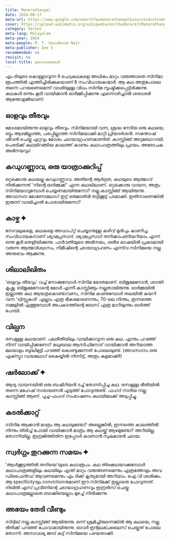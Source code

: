 ```yaml
---
title: Manorathangal
date: 2024-08-17
meta-url: https://www.google.com/search?q=manorathangal&sourceid=chrome&ie=UTF-8
cover: https://upload.wikimedia.org/wikipedia/en/thumb/e/e7/Manorathangal.webp/220px-Manorathangal.webp.png
category: Series
meta-lang: Malayalam
meta-year: 2024
meta-people: M. T. Vasudevan Nair
meta-publisher: Zee 5
recommended: no
revisit: no
local-title: മനോരതങ്ങൾ
---
```

എം.ടിയുടെ കൊള്ളാവുന്ന 9 ചെറുകഥകളെ അധികം മാറ്റം വരുത്താതെ സിനിമാ രൂപത്തിൽ എത്തിച്ചിരിക്കുകയാണ് 8 സംവിധായകന്മാർ. ആ കഥ അതുപോലെ തന്നെ പറയണെമെന്ന് വാശിയുള്ള വിധം സിനിമ സൃഷ്ടിക്കപ്പെട്ടിരിക്കുന്നു.  കഥകൾ ഒന്നും കൂടി വായിക്കാൻ ഓർമ്മിപ്പിക്കുന്നു എന്നൊഴിച്ചാൽ ശരാശരി ആന്തോളജിയാണ്. 
## ഓളവും തീരവും 
 മോശമായിരുന്നു ഓളവും തീരവും. സിനിമയായി വന്ന, ശ്രദ്ധ നേടിയ ഒരു കഥയെ, ഒട്ടും ആഴമില്ലാത്ത, പരപ്പില്ലാത്ത സിനിമയാക്കി മാറ്റി പ്രിയദർശൻ. സന്തോഷ് ശിവൻ ചെയ്ത എറ്റവും മോശം ഛായാഗ്രഹണമാണിത്. കാസ്റ്റിങ്ങ് അറുബോറായി. പെരടിക്ക് കഥയിറങ്ങിയ കാലത്ത് കാണും കഥാപാത്രത്തിലും പ്രായം. അരോചക അഭിനയവും! 
## കഡുഗണ്ണാവ, ഒരു യാത്രാക്കുറിപ്പ്
ഒറ്റക്കൊരു കഥയല്ല കഡുഗണ്ണാവ. അതിന്റെ ആർദ്രത, കഥയുടെ ആത്മാവ് നിൽക്കുന്നത് 'നിന്റെ ഓർമ്മക്ക്' എന്ന കഥയിലാണ്. ഒറ്റക്കൊരു വായന, അതും സിനിമയാവുമ്പോൾ ചെയ്യണമായിരുന്നോ? നല്ല കാസ്റ്റിങ്ങ് ആയിരുന്നു. അവാസന മോണോലോഗ് ഇട്ട് ഒരുമാതിരി തട്ടിക്കൂട്ട് പടമാക്കി. ഇതിനാണെങ്കിൽ ഇരുന്ന് വായിച്ചാൽ പോരായിരുന്നോ? 
## കാഴ്ച ✦
നോവലുകളെ, കഥകളെ അഡാപ്റ്റ് ചെയ്യാനുള്ള കഴിവ് മുൻപും കാണിച്ച സംവിധായകനാണ് ശ്യാമപ്രസാദ്. ശ്യാമപ്രസാദ് തനിക്കാപണിയറിയാം എന്ന് ഒന്നു കൂടി തെളിയിക്കുന്നു. പാർവതിയുടെ അഭിനയം, ശരീര ഭാഷയിൽ പ്രകടമായി വരുന്ന ആത്മവിശ്വാസം, നിമീഷിന്റെ ഛായാഗ്രഹണം എന്നിവ സിനിമയെ നല്ല അനുഭവം ആക്കുന്നു. 
## ശിലാലിഖിതം 
'ഓളവും തീരവും' വച്ച് നോക്കുമ്പോൾ സിനിമ ഭേദതമാണ്. ബിജുമേനോൻ, ശാന്തി കൃഷ്ണ, ബിജുമേനോന്റെ മോൾ എന്നീ  കാസ്റ്റിങ്ങും നല്ലതായിരുന്നു. ഓർമ്മയിൽ ഇല്ലാത്ത കഥ ആയതുകൊണ്ടാവണം, സിനിമ കാണുമ്പോൾ തലയിൽ കയറി വന്ന 'ട്വിസ്റ്റുകൾ' എല്ലാം എത്ര ഭീകരമാണെന്നും, 70-ലെ നിന്നും, ഇന്നത്തെ നമ്മളിൽ എത്തുമ്പോൾ അപകടത്തിന്റെ ബേസ് എത്ര മാറിയുന്നും ഓർത്ത് പോയി. 
## വില്പന
രസമുള്ള കഥയാണ്. പലരീതിയിലും വായിക്കാവുന്ന ഒരു കഥ. എന്നും പറഞ്ഞ് നിന്ന് വായിപ്പിക്കണോ? മധുബാല ആസിഫിനോട് വായിക്കാൻ അറിയാത്ത മലയാളം ബുദ്ധിമുട്ടി പറഞ്ഞ് കൊണ്ടുക്കുന്നത് പോലെയുണ്ട്.  (അവസാനം ഒരു എക്സ്ട്രാ ഡയലോഗ് കൈയ്യിൽ നിന്നിട്ട്, അതും കുളമാക്കി!)
## ഷർലോക്ക്  ✦
ആദ്യ വായനയിൽ ഒരു ബഷീറിയൻ ടച്ച് തോന്നിപ്പിച്ച കഥ. രസമുള്ള രീതിയിൽ തന്നെ മഹേഷ് നാരായണൻ എടുത്ത് പോവുന്നുണ്ട്. ഫഹദ് നാദിയ നല്ല കാസ്റ്റിങ്ങ് ആണ്. പൂച്ച-ഫഹദ് സംഭാഷണം കഥയിലേക്ക് അടുപ്പിച്ചു. 
## കടൽക്കാറ്റ് 
സിനിമ ആക്കാൻ മാത്രം ആ കഥയുണ്ടോ? അല്ലെങ്കിൽ, ഇന്നത്തെ കാലത്തിൽ നിന്നും തിരിച്ച് പോയി വായിക്കാൻ മാത്രം ആ കഥയ്ക്ക് ആഴമുണ്ടോ? അറിയില്ല. തോന്നിയില്ല. ഇന്ദ്രജിത്തിതിന ഇപ്പോൾ കാണാൻ സുകുമാരൻ ഛായ. 
## സ്വർഗ്ഗം തുറക്കുന്ന സമയം ✦
'ആൾക്കൂട്ടത്തിൽ തനിയെ'യുടെ കഥാരൂപം. കഥ തിരക്കഥയാക്കുമ്പോൾ കഥാപാത്രങ്ങളിലും കഥയിലും എന്ത് മാറ്റം വരുത്തണമെന്നും എത്രത്തോളം അവ ഡിഫൈൻഡ് ആവണമെന്നും എം ടിക്ക് കൃത്യമായി അറിയാം. ഐ വി ശശിക്കും. ആ specificityയും convictionനുമാണ് ഈ സിനിമക്ക് ഇല്ലാതെ പോവുന്നത്.  നിഖിൽ എസ് പ്രവീണിന്റെ ഛായാഗ്രഹണവും ഇന്ദ്രൻസ് ചെയ്ത കഥാപാത്രമല്ലാതെ ബാക്കിയെല്ലാം മുഴച്ച് നിൽക്കുന്നു. 
## അഭയം തേടി വീണ്ടും 
സിദ്ദിഖ് നല്ല കാസ്റ്റിങ്ങ് ആയിരുന്നു. ഒന്ന് ശ്രമിച്ചിരുന്നെങ്കിൽ ആ കഥയെ, നല്ല രീതിക്ക് പറഞ്ഞ്  പോവാമായിരുന്നു. ഓവർ ഇന്റലക്ചലൈസ് ചെയ്തത് പോലെ തോന്നി. അനാവശ്യ ജമ്പ് കട്ട് സിനിമയെ പഴയതാക്കി. 